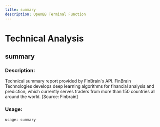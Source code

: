 ```yaml
---
title: summary
description: OpenBB Terminal Function
---
```


# Technical Analysis

## summary

### Description: 

Technical summary report provided by FinBrain's API. FinBrain Technologies develops deep learning algorithms for financial analysis and prediction, which currently serves traders from more than 150 countries all around the world. [Source: Finbrain]

### Usage: 
```python
usage: summary
```



